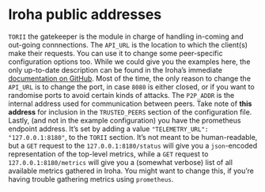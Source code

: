 # Iroha public addresses

`TORII` the gatekeeper is the module in charge of handling in-coming and out-going connnections.
The `API_URL` is the location to which the client(s) make their requests. You can use it to change some peer-specific configuration options too. While we could give you the examples here, the only up-to-date description can be found in the Iroha’s immediate [documentation on GitHub](https://github.com/hyperledger/iroha/blob/iroha2-dev/docs/source/references/api_spec.md). Most of the time, the only reason to change the `API_URL` is to change the port, in case `8080` is either closed, or if you want to randomise ports to avoid certain kinds of attacks.
The `P2P_ADDR` is the internal address used for communication between peers. Take note of **this address** for inclusion in the `TRUSTED_PEERS` section of the configuration file.
Lastly, (and not in the example configuration) you have the prometheus endpoint address. It’s set by adding a value `"TELEMETRY_URL": "127.0.0.1:8180"`, to the `TORII` section. It’s not meant to be human-readable, but a `GET` request to the `127.0.0.1:8180/status` will give you a `json`-encoded representation of the top-level metrics, while a `GET` request to `127.0.0.1:8180/metrics` will give you a (somewhat verbose) list of all available metrics gathered in Iroha. You might want to change this, if you’re having trouble gathering metrics using `prometheus`.
